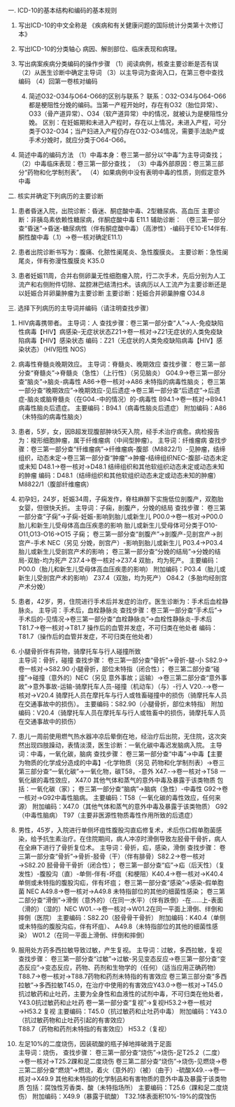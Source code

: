 一.  ICD-10的基本结构和编码的基本规则
1. 写出ICD-10的中文全称是
《疾病和有关健康问题的国际统计分类第十次修订本》



2. 写出ICD-10的分类轴心
病因、解剖部位、临床表现和病理。



3. 写出病案疾病分类编码的操作步骤
（1）阅读病例，核查主要诊断是否有误
（2）从医生诊断中确定主导词
（3）以主导词为查询入口，在第三卷中查找编码
（4）回第一卷核对编码





    4. 简述O32-O34与O64-O66的区别与联系？
联系：O32-O34与O64-O66都是梗阻性分娩的编码。当第一产程开始时，存在有O32（胎位异常）、O33（骨产道异常）、O34（软产道异常）中的情况，就被认为是梗阻性分娩。
区别：在妊娠期和未进入产程时，存在以上情况，未进入产程，可分类于O32-O34；当产妇进入产程仍存在O32-O34情况，需要手法助产或手术分娩时，就应分类于O64-O66。





5. 简述中毒的编码方法
（1）中毒本身：卷三第一部分以“中毒”为主导词查找；
（2）中毒临床表现：卷三第一部分查找；
（3）中毒外部原因：卷三第三部分“药物和化学制剂表”。
（4）如果病例中没有表明中毒的性质，则假定意外中毒



二. 核实并确定下列病历的主要诊断
1. 患者昏迷入院，出院诊断：昏迷、酮症酸中毒、2型糖尿病、高血压
主要诊断：非胰岛素依赖性糖尿病，伴酮症酸中毒 E11.1
辅助诊断： 
（卷三第一部分查“昏迷”→昏迷-糖尿病性（伴有酮症酸中毒）（高渗性）-编码于E10-E14伴有.酮性酸中毒（.1）→卷一核对确定E11.1）


2. 患者出院诊断书写为：腹痛、化脓性阑尾炎、急性腹膜炎。 
主要诊断：急性阑尾炎，伴有弥漫性腹膜炎 K35.0


3. 患者妊娠11周，合并右侧卵巢无性细胞瘤入院，行二次手术，先后分别为人工流产和右侧附件切除、盆腔淋巴结清扫术。该病历以人工流产为主要诊断还是以妊娠合并卵巢肿瘤为主要诊断
     主要诊断：妊娠合并卵巢肿瘤 O34.8     







三. 选择下列病历的主导词并编码（请注明查找步骤）
1. HIV病毒携带者。
主导词：人
查找步骤：卷三第一部分查“人”→人-免疫缺陷性病毒【HIV】病感染-无症状状态Z21→卷一核对→Z21无症状的人类免疫缺陷病毒【HIV】感染状态 
编码：Z21（无症状的人类免疫缺陷病毒【HIV】感染状态）（HIV阳性 NOS）



2. 病毒性脊髓炎晚期效应。
主导词：脊髓炎、晚期效应
查找步骤：
卷三第一部分查“脊髓炎”→脊髓炎（急性）（上行性）（另见脑炎） G04.9→卷三第一部分查“脑炎”→脑炎-病毒性 A86→卷一核对→A86 未特指的病毒性脑炎；
卷三第一部分查“晚期效应”→晚期效应-见后遗症→卷三第一部分查“后遗症”→后遗症-脑炎或脑脊髓炎（在G04.-中的情况）的-病毒性 B94.1→卷一核对→B94.1 病毒性脑炎后遗症。
主要编码：B94.1（病毒性脑炎后遗症）
附加编码：A86（未特指的病毒性脑炎）





3. 患者，5岁，女，因B超发现腹部肿块5天入院，经手术治疗病愈。病检报告为：梭形细胞肿瘤，属于纤维瘤病（中间型肿瘤）。
主导词：纤维瘤病
查找步骤：卷三第一部分查“纤维瘤病”→纤维瘤病-腹部（M8822/1）-见肿瘤，结缔组织，动态未定→卷三第一部分查“肿瘤”→肿瘤-结缔组织NEC-腹部-动态未定或未知 D48.1→卷一核对→D48.1 结缔组织和其他软组织动态未定或动态未知的肿瘤
编码：D48.1（结缔组织和其他软组织动态未定或动态未知的肿瘤） M8822/1（腹部纤维瘤病）





4. 初孕妇，24岁，妊娠34周，子痫发作，脊柱麻醉下实施低位剖腹产，双胞胎女婴，但很快夭折。
主导词：子痫，剖腹产，分娩的结局
查找步骤：
卷三第一部分查“子痫”→子痫-妊娠-影响到胎儿或新生儿 P00.0→卷一核对→P00.0 胎儿和新生儿受母体高血压疾患的影响 胎儿或新生儿受母体可分类于O10-O11,O13-O16→O15 子痫；
卷三第一部分查“剖腹产”→剖腹产-见剖宫产→剖宫产-手术 NEC（另见 分娩，剖宫产）-影响到胎儿或新生儿 P03.4→P03.4 胎儿或新生儿受剖宫产术的影响；
卷三第一部分查“分娩的结局”→分娩的结局-双胎-均为死产 Z37.4→卷一核对→Z37.4 双胎，均为死产。
主要编码：P00.0（胎儿和新生儿受母体高血压疾患的影响）
附加编码：P03.4（胎儿或新生儿受剖宫产术的影响）
Z37.4（双胎，均为死产）
O84.2（多胎均经剖宫产术分娩）





5. 患者，42岁，男，住院进行手术后并发症的治疗。医生诊断为：手术后血栓静脉炎。
主导词：手术后，血栓静脉炎
查找步骤：卷三第一部分查“手术后”→手术后的-见情况→卷三第一部分查“血栓静脉炎”→血栓性静脉炎-手术后 T81.7→卷一核对→T81.7 操作后的血管并发症，不可归类在他处者
编码：T81.7（操作后的血管并发症，不可归类在他处者）





6. 小腿骨折伴有异物，骑摩托车与行人碰撞所致   
主导词：骨折，碰撞
查找步骤：
卷三第一部分查“骨折”→骨折-腿-小 S82.9→卷一核对→S82.90 小腿骨折，部位未特指（闭合性）；
卷三第二部分查“碰撞”→碰撞（意外的）NEC（另见 意外事故；运输）→卷三第二部分查“意外事故”→意外事故-运输-骑摩托车人员-碰撞（机动车）（与）-行人 V20.-→卷一核对→V20.4 骑摩托人员在摩托车与行人或牲畜碰撞中的损伤（骑摩托车人员在交通事故中的损伤）。
主要编码：S82.90（小腿骨折，部位未特指）
附加编码：V20.4（骑摩托车人员在摩托车与行人或牲畜中的损伤，骑摩托车人员在交通事故中的损伤）




7. 患儿一周前使用燃气热水器冲凉后晕倒在地，经治疗后出院，无住院，这次突然出现四肢躁动，表情淡漠，医生诊断：一氧化碳中毒迟发脑病入院。
主导词：中毒，一氧化碳，脑病
查找步骤：
卷三第一部分查“中毒”→中毒【主要为物质的化学成分造成的中毒】-化学物质（另见 药物和化学制剂表）→卷三第三部分查“一氧化碳”→一氧化物，碳T58，-意外 X47.-→卷一核对→T58 一氧化碳的毒性效应， X47.0 其他气体和蒸气的意外中毒及暴露于该类物质 包括：一氧化碳（家）；
卷三第一部分查“脑病”→脑病（急性）-中毒性 G92→卷一核对→G92中毒性脑病。
主要编码：T58（一氧化碳的毒性效应，任何来源）
附加编码：X47.0（其他气体和蒸气的意外中毒及暴露于该类物质）
G92（中毒性脑病）
T97（主要非医源性物质毒性作用所致的后遗症）







8. 男性，45岁，入院进行单侧坏疽性腹股沟直疝修复术，术后伤口假单胞菌感染，给予抗生素治疗。在住院期间，病人冲凉时滑倒导致左胫骨干骨折，病人在全麻下进行了骨折复位术。
主导词：骨折，疝，感染，滑倒
查找步骤：
卷三第一部分查“骨折”→骨折-胫骨（干）（伴有腓骨）S82.2→卷一核对→S82.20 胫骨骨干骨折（闭合性）；
卷三第一部分查“疝”→疝（后天性）（复发性）-腹股沟（直）-单侧-伴有-坏疽（和梗阻）K40.4→卷一核对→K40.4 单侧或未特指的腹股沟疝，伴有坏疽；
卷三第一部分查“感染”→感染-假单胞菌 NEC A49.8→卷一核对→A49.8 未特指部位的其他的细菌性感染；
卷三第二部分查“滑倒”→滑倒（意外的）（在同一水平）（伴有跌倒）-在……上-表面（滑的）（湿的）NEC W01.-→卷一核对→W01.2在同一平面上滑倒、绊倒和摔倒（医院）
主要编码：S82.20（胫骨骨干骨折）
附加编码：K40.4（单侧或未特指的腹股沟疝，伴有坏疽）、
A49.8（未特指部位的其他的细菌性感染）
W01.2（在同一平面上滑倒、绊倒和摔倒）


9. 服用处方药多西拉敏导致过敏，产生复视。
主导词：过敏，多西拉敏，复视
查找步骤：
卷三第一部分查“过敏”→过敏-另见变态反应→卷三第一部分查“变态反应”→变态反应，药物、药剂和生物学的（任何）（适当应用正确药物）T88.7→卷一核对→T88.7药物和药剂未特指的有害效应
卷三第三部分查“多西拉敏”→多西拉敏T45.0，在治疗中使用的有害效应Y43.0→卷一核对→T45.0抗过敏药和止吐药，主要为全身性和血液性的试剂中毒，不可归类在他处者， Y43.0抗过敏药和止吐药
卷一第一部分查“复视”→复视H53.2→卷一核对→H53.2 复视
主要编码：T45.0（抗过敏药和止吐药中毒）
附加编码：Y43.0（抗过敏药物和止吐药引起的有害效应）	
T88.7（药物和药剂未特指的有害效应）
H53.2（复视）




10. 左足10%的二度烧伤，因装硫酸的瓶子掉地摔破溅于足面    
主导词：烧伤，
查找步骤：
卷三第一部分查“烧伤”→烧伤-足T25.2（二度）→卷一核对→T25.2踝和足二度烧伤
卷三第二部分查“烧伤”→烧伤-见燃烧→卷三第二部分查“燃烧”→燃烧，着火（意外的）（被）（由于）-硫酸X49.-→卷一核对→X49.9 其他和未特指的化学制品和有害物质的意外中毒及暴露于该类物质 包括：腐蚀性芳香类、酸（未特指场所）
主要编码：T25.6（踝和足二度烧伤）
附加编码：X49.9（暴露于硫酸）
		  T32.1体表面积10%-19%的腐蚀伤
